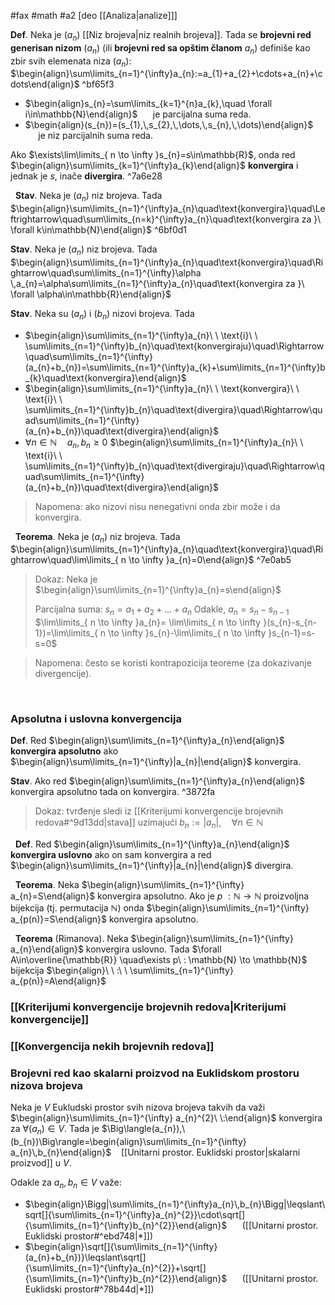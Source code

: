 #fax #math #a2 [deo [[Analiza|analize]]]
$\:$

**Def**. Neka je $(a_{n})$ [[Niz brojeva|niz realnih brojeva]]. Tada se **brojevni red generisan nizom** $(a_{n})$ $\Big($ili **brojevni red sa opštim članom** $a_{n}$$\Big)$ definiše kao zbir svih elemenata niza $(a_{n})$:
$\begin{align}\sum\limits_{n=1}^{\infty}a_{n}:=a_{1}+a_{2}+\cdots+a_{n}+\cdots\end{align}$ ^bf65f3
- $\begin{align}s_{n}=\sum\limits_{k=1}^{n}a_{k},\quad \forall i\in\mathbb{N}\end{align}$ $\quad$ je parcijalna suma reda.
- $\begin{align}(s_{n})=(s_{1},\,s_{2},\,\dots,\,s_{n},\,\dots)\end{align}$ $\quad$ je niz parcijalnih suma reda.

Ako $\exists\lim\limits_{ n \to \infty }s_{n}=s\in\mathbb{R}$, onda red $\begin{align}\sum\limits_{k=1}^{\infty}a_{k}\end{align}$ **konvergira** i jednak je $s$, inače **divergira**. ^7a6e28


$\:$
**Stav**. Neka je $(a_{n})$ niz brojeva. Tada
$\begin{align}\sum\limits_{n=1}^{\infty}a_{n}\quad\text{konvergira}\quad\Leftrightarrow\quad\sum\limits_{n=k}^{\infty}a_{n}\quad\text{konvergira za }\ \forall k\in\mathbb{N}\end{align}$ ^6bf0d1

**Stav**. Neka je $(a_{n})$ niz brojeva. Tada
$\begin{align}\sum\limits_{n=1}^{\infty}a_{n}\quad\text{konvergira}\quad\Rightarrow\quad\sum\limits_{n=1}^{\infty}\alpha \,a_{n}=\alpha\sum\limits_{n=1}^{\infty}a_{n}\quad\text{konvergira za }\ \forall \alpha\in\mathbb{R}\end{align}$

**Stav**. Neka su $(a_{n})$ i $(b_{n})$ nizovi brojeva. Tada
- $\begin{align}\sum\limits_{n=1}^{\infty}a_{n}\ \ \text{i}\ \ \sum\limits_{n=1}^{\infty}b_{n}\quad\text{konvergiraju}\quad\Rightarrow\quad\sum\limits_{n=1}^{\infty}(a_{n}+b_{n})=\sum\limits_{n=1}^{\infty}a_{k}+\sum\limits_{n=1}^{\infty}b_{k}\quad\text{konvergira}\end{align}$
$\:$
- $\begin{align}\sum\limits_{n=1}^{\infty}a_{n}\ \ \text{konvergira}\ \ \text{i}\ \ \sum\limits_{n=1}^{\infty}b_{n}\quad\text{divergira}\quad\Rightarrow\quad\sum\limits_{n=1}^{\infty}(a_{n}+b_{n})\quad\text{divergira}\end{align}$
$\:$ 
- $\forall n\in \mathbb{N}\quad a_{n},\,b_{n}\geqslant0$
$\begin{align}\sum\limits_{n=1}^{\infty}a_{n}\ \ \text{i}\ \ \sum\limits_{n=1}^{\infty}b_{n}\quad\text{divergiraju}\quad\Rightarrow\quad\sum\limits_{n=1}^{\infty}(a_{n}+b_{n})\quad\text{divergira}\end{align}$
> Napomena: ako nizovi nisu nenegativni onda zbir može i da konvergira.

$\:$
**Teorema**. Neka je $(a_{n})$ niz brojeva. Tada
$\begin{align}\sum\limits_{n=1}^{\infty}a_{n}\quad\text{konvergira}\quad\Rightarrow\quad\lim\limits_{ n \to \infty }a_{n}=0\end{align}$ ^7e0ab5
> Dokaz:
> Neka je $\begin{align}\sum\limits_{n=1}^{\infty}a_{n}=s\end{align}$
> 
> Parcijalna suma: $s_{n}=a_{1}+a_{2}+\dots+a_{n}$
> Odakle, $a_{n}=s_{n}-s_{n-1}$
> $\lim\limits_{ n \to \infty }a_{n}= \lim\limits_{ n \to \infty }(s_{n}-s_{n-1})=\lim\limits_{ n \to \infty }s_{n}-\lim\limits_{ n \to \infty }s_{n-1}=s-s=0$

> Napomena: često se koristi kontrapozicija teoreme (za dokazivanje divergencije).

$\:$
### Apsolutna i uslovna konvergencija

**Def**. Red $\begin{align}\sum\limits_{n=1}^{\infty}a_{n}\end{align}$ **konvergira apsolutno** ako $\begin{align}\sum\limits_{n=1}^{\infty}|a_{n}|\end{align}$ konvergira.

**Stav**. Ako red $\begin{align}\sum\limits_{n=1}^{\infty}a_{n}\end{align}$ konvergira apsolutno tada on konvergira. ^3872fa
> Dokaz: tvrđenje sledi iz [[Kriterijumi konvergencije brojevnih redova#^9d13dd|stava]] uzimajući $b_{n}:=|a_{n}|,\quad\forall n\in\mathbb{N}$

$\:$
**Def**. Red $\begin{align}\sum\limits_{n=1}^{\infty}a_{n}\end{align}$ **konvergira uslovno** ako on sam konvergira a red $\begin{align}\sum\limits_{n=1}^{\infty}|a_{n}|\end{align}$ divergira.

$\:$
**Teorema**. Neka  $\begin{align}\sum\limits_{n=1}^{\infty} a_{n}=S\end{align}$ konvergira apsolutno. Ako je $p\ : \mathbb{N} \to \mathbb{N}$ proizvoljna bijekcija (tj. permutacija $\mathbb{N}$) onda $\begin{align}\sum\limits_{n=1}^{\infty} a_{p(n)}=S\end{align}$ konvergira apsolutno.

$\:$
**Teorema** (Rimanova). Neka  $\begin{align}\sum\limits_{n=1}^{\infty} a_{n}\end{align}$ konvergira uslovno. Tada $\forall A\in\overline{\mathbb{R}} \quad\exists p\ : \mathbb{N} \to \mathbb{N}$  bijekcija $\begin{align}\ \ :\ \ \sum\limits_{n=1}^{\infty} a_{p(n)}=A\end{align}$ 

### [[Kriterijumi konvergencije brojevnih redova|Kriterijumi konvergencije]]
### [[Konvergencija nekih brojevnih redova]] 
### Brojevni red kao skalarni proizvod na Euklidskom prostoru nizova brojeva
Neka je $V$ Eukludski prostor svih nizova brojeva takvih da važi $\begin{align}\sum\limits_{n=1}^{\infty} a_{n}^{2}\ \:\end{align}$ konvergira za $\forall (a_{n})\in V$. Tada je  $\Big\langle(a_{n}),\ (b_{n})\Big\rangle=\begin{align}\sum\limits_{n=1}^{\infty} a_{n}\,b_{n}\end{align}$ $\ \:$ [[Unitarni prostor. Euklidski prostor|skalarni proizvod]] u $V$.

Odakle za $a_{n},\,b_{n}\in V$ važe:
- $\begin{align}\Bigg|\sum\limits_{n=1}^{\infty}a_{n}\,b_{n}\Bigg|\leqslant\sqrt[]{\sum\limits_{n=1}^{\infty}a_{n}^{2}}\cdot\sqrt[]{\sum\limits_{n=1}^{\infty}b_{n}^{2}}\end{align}$ $\quad$ ([[Unitarni prostor. Euklidski prostor#^ebd748|*]])
- $\begin{align}\sqrt[]{\sum\limits_{n=1}^{\infty}(a_{n}+b_{n})}\leqslant\sqrt[]{\sum\limits_{n=1}^{\infty}a_{n}^{2}}+\sqrt[]{\sum\limits_{n=1}^{\infty}b_{n}^{2}}\end{align}$ $\quad$ ([[Unitarni prostor. Euklidski prostor#^78b44d|*]])
